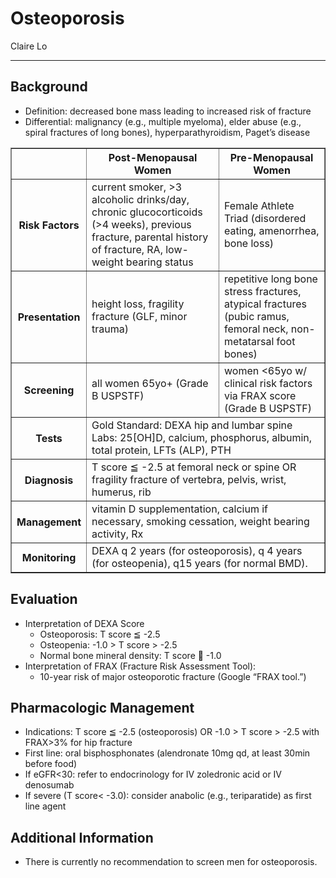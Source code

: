 # Osteoporosis

Claire Lo

---
## Background 	
-	Definition: decreased bone mass leading to increased risk of fracture 
-	Differential: malignancy (e.g., multiple myeloma), elder abuse (e.g., spiral fractures of long bones), hyperparathyroidism, Paget’s disease 

<table border="1">
  <tr>
    <th></th>
    <th>Post-Menopausal Women</th>
    <th>Pre-Menopausal Women</th>
  </tr>
  <tr>
    <th>Risk Factors</th><td>current smoker, &gt;3 alcoholic drinks/day, chronic glucocorticoids (&gt;4 weeks), previous fracture, parental history of fracture, RA, low-weight bearing status</td>
    <td >Female Athlete Triad (disordered eating, amenorrhea, bone loss)</td>
  </tr>
  <tr>
    <th>Presentation</th>
    <td>height loss, fragility fracture (GLF, minor trauma)</td>
    <td>repetitive long bone stress fractures, atypical fractures (pubic ramus, femoral neck, non-metatarsal foot bones)</td>
  </tr>
  <tr>
    <th>Screening</th>
    <td>all women 65yo+ (Grade B USPSTF)</td>
    <td>women &lt;65yo w/ clinical risk factors via FRAX score (Grade B USPSTF)</td>
  </tr>
  <tr>
    <th>Tests</th>
    <td colspan='2'>Gold Standard: DEXA hip and lumbar spine<br>Labs: 25[OH]D, calcium, phosphorus, albumin, total protein, LFTs (ALP), PTH</td>
  </tr>
  <tr>
    <th>Diagnosis</th>
    <td colspan="2">T score ≦ -2.5 at femoral neck or spine OR fragility fracture of vertebra, pelvis, wrist, humerus, rib</td>
  </tr>
  <tr>
    <th>Management</th>
    <td colspan="2">vitamin D supplementation, calcium if necessary, smoking cessation, weight bearing activity, Rx</td>
  </tr>
  <tr>
    <th>Monitoring</th>
    <td colspan="2">DEXA q 2 years (for osteoporosis), q 4 years (for osteopenia), q15 years (for normal BMD).</td>
  </tr>
</table>

## Evaluation
-	Interpretation of DEXA Score
    -	Osteoporosis:  T score ≦ -2.5
    -	Osteopenia: -1.0 > T score > -2.5
    -	Normal bone mineral density: T score  -1.0
-	Interpretation of FRAX (Fracture Risk Assessment Tool):
    -	10-year risk of major osteoporotic fracture (Google “FRAX tool.”)

## Pharmacologic Management
-	Indications:  T score ≦ -2.5 (osteoporosis) OR -1.0 > T score > -2.5 with FRAX>3% for hip fracture 
-	First line: oral bisphosphonates (alendronate 10mg qd, at least 30min before food) 
-	If eGFR<30: refer to endocrinology for IV zoledronic acid or IV denosumab 
-	If severe (T score< -3.0): consider anabolic (e.g., teriparatide) as first line agent

## Additional Information
-	There is currently no recommendation to screen men for osteoporosis. 
